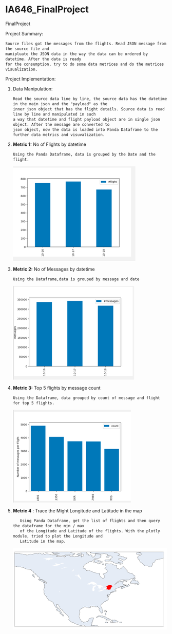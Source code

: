 # IA646_FinalProject
 FinalProject


Project Summary: 
        
    Source files got the messages from the flights. Read JSON message from the source file and 
    manipluate the JSON data in the way the data can be ordered by datetime. After the data is ready
    for the consumption, try to do some data metrices and do the metrices visualization.

Project Implementation:
   
 1. Data Manipulation:
            
        Read the source data line by line, the source data has the datetime in the main json and the "payload" as the 
        inner json object that has the flight details. Source data is read line by line and manipulated in such
        a way that datetime and flight payload object are in single json object. After the message are converted to 
        json object, now the data is loaded into Panda Dataframe to the further data metrics and visuvalization.


 2. **Metric 1:** No of Flights by datetime
        
        Using the Panda Dataframe, data is grouped by the Date and the flight.
    ![/Users/shenbamaruthamuthu/Documents/GitHub/IA646_FinalProject/img.png](img.png)

 3. **Metric 2:** No of Messages by datetime
        
        Using the Dataframe,data is grouped by message and date
    ![/Users/shenbamaruthamuthu/Documents/GitHub/IA646_FinalProject/MessagebyDate.png](MessagebyDate.png)
 
 4. **Metric 3:** Top 5 flights by message count 
        
        Using the Dataframe, data grouped by count of message and flight for top 5 flights.
    ![/Users/shenbamaruthamuthu/Documents/GitHub/IA646_FinalProject/FlightsbyMessages.png](FlightsbyMessages.png)
 
 6. **Metric 4** : Trace the Might Longitude and Latitude in the map
        
           Using Panda Dataframe, get the list of flights and then query the dataframe for the min / max 
           of the Longitude and Latitude of the flights. With the plotly module, tried to plot the Longitude and
           Latitude in the map.
       ![/Users/shenbamaruthamuthu/Documents/GitHub/IA646_FinalProject/PlotinMap.png](PlotinMap.png)